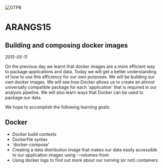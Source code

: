 ![GTPB](http://gtpb.igc.gulbenkian.pt/bicourses/images/GTPB2015logo.png "GTPB")

ARANGS15
========
Building and composing docker images
----------------------------------------
*2015-05-11*

On the previous day we learnt that docker images are a more efficient way to package applications and data.  Today we will get a better understanding of how
to use this efficiency for our own purposes.  We will be building our own docker
images.  We will see how Docker allows us to create an almost universally
compatible package for each 'application' that is required in our analysis
pipeline. We will also learn ways that Docker can be used to package our data.

We hope to accomplish the following learning goals:

Docker
------

- Docker build contexts
- Dockerfile syntax
- 'docker-compose'
- Creating a data distribution image that makes our data easily accessible
  to our application images using --volumes-from
- Using docker logs to find out more about our running (or not) containers
